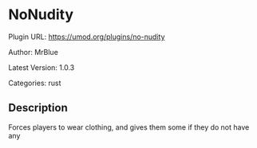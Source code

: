 # NoNudity

Plugin URL: https://umod.org/plugins/no-nudity

Author: MrBlue

Latest Version: 1.0.3

Categories: rust

## Description

Forces players to wear clothing, and gives them some if they do not have any

